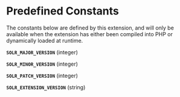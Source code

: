 Predefined Constants
====================

The constants below are defined by this extension, and will only be
available when the extension has either been compiled into PHP or
dynamically loaded at runtime.

**`SOLR_MAJOR_VERSION`** (<span class="type">integer</span>)  
<span class="simpara"> </span>

**`SOLR_MINOR_VERSION`** (<span class="type">integer</span>)  
<span class="simpara"> </span>

**`SOLR_PATCH_VERSION`** (<span class="type">integer</span>)  
<span class="simpara"> </span>

**`SOLR_EXTENSION_VERSION`** (<span class="type">string</span>)  
<span class="simpara"> </span>
